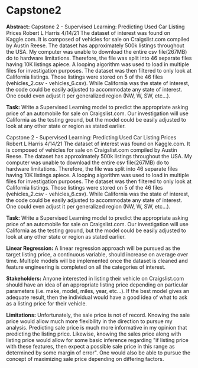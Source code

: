 # Capstone2

**Abstract:**
Capstone 2 - Supervised Learning: Predicting Used Car Listing Prices
Robert L Harris
4/14/21
The dataset of interest was found on Kaggle.com. It is composed of vehicles for sale on Craigslist.com compiled by Austin Reese. The dataset has approximately 500k listings throughout the USA. My computer was unable to download the entire csv file(267MB) do to hardware limitations. Therefore, the file was split into 46 separate files having 10K listings apiece. A looping algorithm was used to load in multiple files for investigation purposes. The dataset was then filtered to only look at California listings. Those listings were stored on 5 of the 46 files (vehicles_2.csv - vehicles_6.csv). While California was the state of interest, the code could be easily adjusted to accommodate any state of interest. One could even adjust it per generalized region (NW, W, SW, etc...).

**Task:**
Write a Supervised Learning model to predict the appropriate asking price of an automobile for sale on Craigslist.com. Our investigation will use California as the testing ground, but the model could be easily adjusted to look at any other state or region as stated earlier.

Capstone 2 - Supervised Learning: Predicting Used Car Listing Prices
Robert L Harris
4/14/21
The dataset of interest was found on Kaggle.com. It is composed of vehicles for sale on Craigslist.com compiled by Austin Reese. The dataset has approximately 500k listings throughout the USA. My computer was unable to download the entire csv file(267MB) do to hardware limitations. Therefore, the file was split into 46 separate files having 10K listings apiece. A looping algorithm was used to load in multiple files for investigation purposes. The dataset was then filtered to only look at California listings. Those listings were stored on 5 of the 46 files (vehicles_2.csv - vehicles_6.csv). While California was the state of interest, the code could be easily adjusted to accommodate any state of interest. One could even adjust it per generalized region (NW, W, SW, etc...).

**Task:**
Write a Supervised Learning model to predict the appropriate asking price of an automobile for sale on Craigslist.com. Our investigation will use California as the testing ground, but the model could be easily adjusted to look at any other state or region as stated earlier.

**Linear Regression:**
A linear regression approach will be pursued as the target listing price, a continuous variable, should increase on average over time. Multiple models will be implemented once the dataset is cleaned and feature engineering is completed on all the categories of interest.

**Stakeholders:**
Anyone interested in listing their vehicle on Craigslist.com should have an idea of an appropriate listing price depending on particular parameters (i.e. make, model, miles, year, etc...). If the best model gives an adequate result, then the individual would have a good idea of what to ask as a listing price for their vehicle.

**Limitations:**
Unfortunately, the sale price is not of record. Knowing the sale price would allow much more flexibility in the direction to pursue my analysis. Predicting sale price is much more informative in my opinion that predicting the listing price. Likewise, knowing the sales price along with listing price would allow for some basic inference regarding "if listing price with these features, then expect a possible sale price in this range as determined by some margin of error". One would also be able to pursue the concept of maximizing sale price depending on differing factors.

